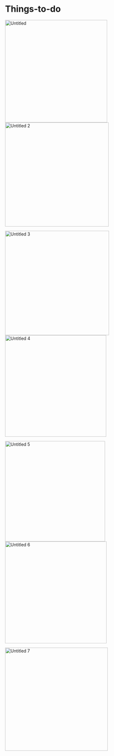 # Things-to-do
<p>
<img width="335" alt="Untitled" src="https://user-images.githubusercontent.com/64409793/192663955-f3ed5f0c-fd24-4617-9961-14023bb2c359.png">
<img width="340" alt="Untitled 2" src="https://user-images.githubusercontent.com/64409793/192663957-47489e39-d9b5-4057-821b-4616dd6dd44a.png">
  </p>
  <p>
<img width="341" alt="Untitled 3" src="https://user-images.githubusercontent.com/64409793/192663961-548d5267-6072-4ab1-bd4f-d8fff45fdb77.png">
<img width="332" alt="Untitled 4" src="https://user-images.githubusercontent.com/64409793/192663963-1944c387-fefc-474f-8f4a-4ef17ba95a0c.png">
  </p>
  <p>
<img width="328" alt="Untitled 5" src="https://user-images.githubusercontent.com/64409793/192663964-eadb6b8b-ed2c-44db-9914-ca71c21d62c1.png">
<img width="333" alt="Untitled 6" src="https://user-images.githubusercontent.com/64409793/192663966-340514db-380b-4ebd-9195-fbeac2e6e062.png">
</p>
<p>
<img width="337" alt="Untitled 7" src="https://user-images.githubusercontent.com/64409793/192663971-f60153c0-ebed-41c9-a98b-6c4b15824afd.png">
</p>
